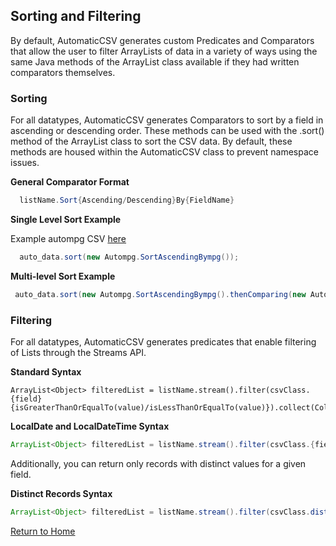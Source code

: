 ## Sorting and Filtering
By default, AutomaticCSV generates custom Predicates and Comparators that allow the user to filter ArrayLists of data in a variety of ways using the same Java methods of the ArrayList class available if they had written comparators themselves. 

### Sorting
For all datatypes, AutomaticCSV generates Comparators to sort by a field in ascending or descending order. These methods can be used with the .sort() method of the ArrayList class to sort the CSV data. 
By default, these methods are housed within the AutomaticCSV class to prevent namespace issues. 

**General Comparator Format**

```Java
  listName.Sort{Ascending/Descending}By{FieldName}
```

**Single Level Sort Example**

Example autompg CSV [here](https://github.com/jbsooter/AutomaticCSV/blob/d1d751817a53f35edf3db81523777f6cdb12b604/data/auto-mpg.csv)

```Java
  auto_data.sort(new Autompg.SortAscendingBympg());
```

**Multi-level Sort Example**

```java
 auto_data.sort(new Autompg.SortAscendingBympg().thenComparing(new Autompg.SortDescendingByorigin()));
```

### Filtering

For all datatypes, AutomaticCSV generates predicates that enable filtering of Lists through the Streams API. 

**Standard Syntax**
```
ArrayList<Object> filteredList = listName.stream().filter(csvClass.{field}{isGreaterThanOrEqualTo(value)/isLessThanOrEqualTo(value)}).collect(Collectors.toCollection(ArrayList::new));
```

**LocalDate and LocalDateTime Syntax**
```Java
ArrayList<Object> filteredList = listName.stream().filter(csvClass.{field}{isBefore(date)/isAfter(date)}).collect(Collectors.toCollection(ArrayList::new));
```

Additionally, you can return only records with distinct values for a given field. 

**Distinct Records Syntax**
```Java
ArrayList<Object> filteredList = listName.stream().filter(csvClass.distinctBy{field}).collect(Collectors.toCollection(ArrayList::new));
```

[Return to Home](README.md)
